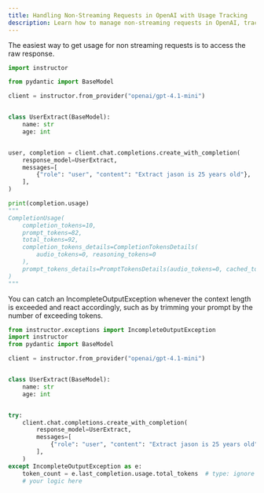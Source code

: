 ```yaml
---
title: Handling Non-Streaming Requests in OpenAI with Usage Tracking
description: Learn how to manage non-streaming requests in OpenAI, track token usage, and handle exceptions with Python.
---
```


The easiest way to get usage for non streaming requests is to access the raw response.

```python
import instructor

from pydantic import BaseModel

client = instructor.from_provider("openai/gpt-4.1-mini")


class UserExtract(BaseModel):
    name: str
    age: int


user, completion = client.chat.completions.create_with_completion(
    response_model=UserExtract,
    messages=[
        {"role": "user", "content": "Extract jason is 25 years old"},
    ],
)

print(completion.usage)
"""
CompletionUsage(
    completion_tokens=10,
    prompt_tokens=82,
    total_tokens=92,
    completion_tokens_details=CompletionTokensDetails(
        audio_tokens=0, reasoning_tokens=0
    ),
    prompt_tokens_details=PromptTokensDetails(audio_tokens=0, cached_tokens=0),
)
"""
```

You can catch an IncompleteOutputException whenever the context length is exceeded and react accordingly, such as by trimming your prompt by the number of exceeding tokens.

```python
from instructor.exceptions import IncompleteOutputException
import instructor
from pydantic import BaseModel

client = instructor.from_provider("openai/gpt-4.1-mini")


class UserExtract(BaseModel):
    name: str
    age: int


try:
    client.chat.completions.create_with_completion(
        response_model=UserExtract,
        messages=[
            {"role": "user", "content": "Extract jason is 25 years old"},
        ],
    )
except IncompleteOutputException as e:
    token_count = e.last_completion.usage.total_tokens  # type: ignore
    # your logic here
```
